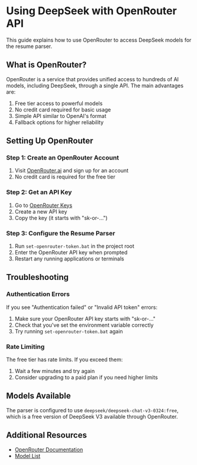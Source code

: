 # Using DeepSeek with OpenRouter API

This guide explains how to use OpenRouter to access DeepSeek models for the resume parser.

## What is OpenRouter?

OpenRouter is a service that provides unified access to hundreds of AI models, including DeepSeek, through a single API. The main advantages are:

1. Free tier access to powerful models
2. No credit card required for basic usage
3. Simple API similar to OpenAI's format
4. Fallback options for higher reliability

## Setting Up OpenRouter

### Step 1: Create an OpenRouter Account

1. Visit [OpenRouter.ai](https://openrouter.ai) and sign up for an account
2. No credit card is required for the free tier

### Step 2: Get an API Key

1. Go to [OpenRouter Keys](https://openrouter.ai/keys)
2. Create a new API key
3. Copy the key (it starts with "sk-or-...")

### Step 3: Configure the Resume Parser

1. Run `set-openrouter-token.bat` in the project root
2. Enter the OpenRouter API key when prompted
3. Restart any running applications or terminals

## Troubleshooting

### Authentication Errors

If you see "Authentication failed" or "Invalid API token" errors:

1. Make sure your OpenRouter API key starts with "sk-or-..."
2. Check that you've set the environment variable correctly
3. Try running `set-openrouter-token.bat` again

### Rate Limiting

The free tier has rate limits. If you exceed them:

1. Wait a few minutes and try again
2. Consider upgrading to a paid plan if you need higher limits

## Models Available

The parser is configured to use `deepseek/deepseek-chat-v3-0324:free`, which is a free version of DeepSeek V3 available through OpenRouter.

## Additional Resources

- [OpenRouter Documentation](https://openrouter.ai/docs)
- [Model List](https://openrouter.ai/models)